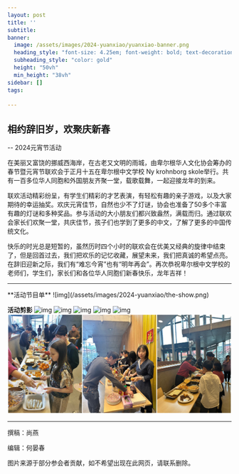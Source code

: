 ```yaml
---
layout: post
title: ''
subtitle: 
banner:
  image: /assets/images/2024-yuanxiao/yuanxiao-banner.png
  heading_style: "font-size: 4.25em; font-weight: bold; text-decoration: underline"
  subheading_style: "color: gold"
  height: "50vh"
  min_height: "38vh"
sidebar: []
tags: 

---
```


## 相约辞旧岁，欢聚庆新春

-- 2024元宵节活动

在美丽又富饶的挪威西海岸，在古老又文明的雨城，由卑尔根华人文化协会筹办的春节暨元宵节联欢会于正月十五在卑尔根中文学校 Ny krohnborg skole举行。共有一百多位华人同胞和外国朋友齐聚一堂，载歌载舞，一起迎接龙年的到来。

联欢活动精彩纷呈，有学生们精彩的才艺表演，有轻松有趣的亲子游戏，以及大家期待的幸运抽奖。欢庆元宵佳节，自然也少不了灯谜，协会也准备了50多个丰富有趣的灯谜和多种奖品。参与活动的大小朋友们都兴致盎然，满载而归。通过联欢会家长们欢聚一堂，共庆佳节，孩子们也学到了更多的中文，了解了更多的中国传统文化。

快乐的时光总是短暂的，虽然历时四个小时的联欢会在优美又经典的旋律中结束了，但是回首过去，我们把欢乐的记忆收藏，展望未来，我们把真诚的希望点亮。在辞旧迎新之际，我们有“难忘今宵”也有“明年再会”。再次恭祝卑尔根中文学校的老师们，学生们，家长们和各位华人同胞们新春快乐，龙年吉祥！

<hr>
**活动节目单**
![img](/assets/images/2024-yuanxiao/the-show.png)

**活动剪影**
![img](/assets/images/2024-yuanxiao/Collage/Collage_20240226_225403.jpg)
![img](/assets/images/2024-yuanxiao/Collage/Collage_20240226_225748.jpg)
![img](/assets/images/2024-yuanxiao/Collage/Collage_20240226_225902.jpg)
![img](/assets/images/2024-yuanxiao/Collage/Collage_20240226_231504.jpg)
![img](/assets/images/2024-yuanxiao/Collage/Collage_20240226_231759.jpg)
![img](/assets/images/2024-yuanxiao/Collage/Collage_20240226_230153.jpg)

<hr>

撰稿：尚燕

编辑：何晏春

图片来源于部分参会者贡献，如不希望出现在此网页，请联系删除。




